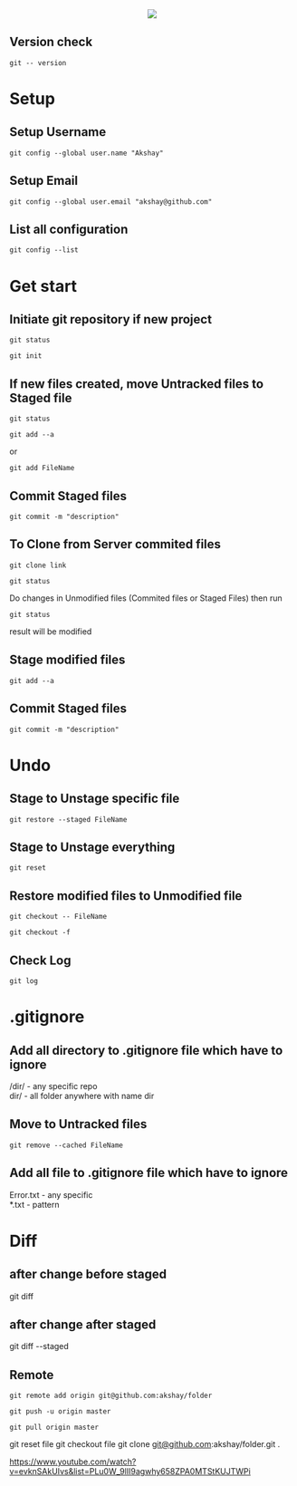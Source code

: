 <div align="center">
  <img src="https://git-scm.com/book/en/v2/images/lifecycle.png">
</div>

## Version check
```
git -- version
```
# Setup
## Setup Username
```
git config --global user.name "Akshay"
```
## Setup Email
```
git config --global user.email "akshay@github.com"
```
## List all configuration
```
git config --list
```

# Get start

## Initiate git repository if new project
```
git status
```
```
git init
```

## If new files created, move Untracked files to Staged file
```
git status
```
```
git add --a
```
or
```
git add FileName
```
## Commit Staged files
```
git commit -m "description"
```
## To Clone from Server commited files
```
git clone link
```
```
git status
```
Do changes in Unmodified files (Commited files or Staged Files) then run
```
git status
```
result will be modified

## Stage modified files 
```
git add --a
```
## Commit Staged files
```
git commit -m "description"
```
# Undo
## Stage to Unstage specific file
```
git restore --staged FileName
```
## Stage to Unstage everything
```
git reset
```
## Restore modified files to Unmodified file
```
git checkout -- FileName
```
```
git checkout -f
```
## Check Log
```
git log
```
# .gitignore
## Add all directory to .gitignore file which have to ignore
/dir/ - any specific repo\
dir/ - all folder anywhere with name dir
## Move to Untracked files
```
git remove --cached FileName
```
## Add all file to .gitignore file which have to ignore
Error.txt - any specific\
\*.txt - pattern
# Diff
## after change before staged
git diff
## after change after staged
git diff --staged
## Remote
```
git remote add origin git@github.com:akshay/folder
```
```
git push -u origin master
```
```
git pull origin master
```
git reset file
git checkout file 
git clone git@github.com:akshay/folder.git .

https://www.youtube.com/watch?v=evknSAkUIvs&list=PLu0W_9lII9agwhy658ZPA0MTStKUJTWPi
 
